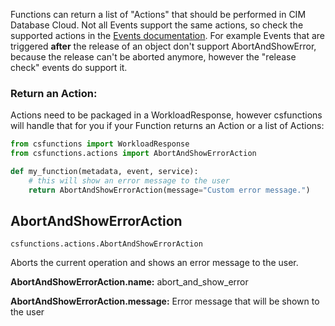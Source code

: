 Functions can return a list of "Actions" that should be performed in CIM Database Cloud. Not all Events support the same actions, so check the supported actions in the [Events documentation](events.md). For example Events that are triggered **after** the release of an object don't support AbortAndShowError, because the release can't be aborted anymore, however the "release check" events do support it.

### Return an Action:

Actions need to be packaged in a WorkloadResponse, however csfunctions will handle that for you if your Function returns an Action or a list of Actions:

```python
from csfunctions import WorkloadResponse
from csfunctions.actions import AbortAndShowErrorAction

def my_function(metadata, event, service):
    # this will show an error message to the user
    return AbortAndShowErrorAction(message="Custom error message.")
```

## AbortAndShowErrorAction

`csfunctions.actions.AbortAndShowErrorAction`

Aborts the current operation and shows an error message to the user.


**AbortAndShowErrorAction.name:** abort_and_show_error

**AbortAndShowErrorAction.message:** Error message that will be shown to the user
